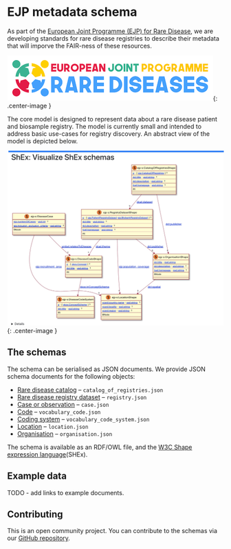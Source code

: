 # EJP metadata schema

As part of the [European Joint Programme (EJP) for Rare Disease](http://www.ejprarediseases.org), we are developing standards for rare disease registries to describe their metadata that will imporve the FAIR-ness of these resources.

![schema](ejp.jpg){: .center-image }


The core model is designed to represent data about a rare disease patient and biosample registry. The model is currently small and intended to address basic use-cases for registry discovery. An abstract view of the model is depicted below.

![schema](shex.jpg){: .center-image }

## The schemas

The schema can be serialised as JSON documents. We provide JSON schema documents  for the following objects:


- [Rare disease catalog](./catalog_of_registries.md) – `catalog_of_registries.json`
- [Rare disease registry dataset](./registry.md) – `registry.json`
- [Case or observation](./case.md) – `case.json`
- [Code](./vocabulary_code.md) – `vocabulary_code.json`
- [Coding system](./vocabulary_code_system.md) – `vocabulary_code_system.json`
- [Location](./location.md) – `location.json`
- [Organisation](./organisation.md) – `organisation.json`

The schema is available as an RDF/OWL file, and the [W3C Shape expression language](metadata_model.shex)(SHEx).

## Example data

TODO - add links to example documents.

## Contributing

This is an open community project. You can contribute to the schemas via our [GitHub repository](http://github.com/ejp-rd-vp/resource-metadata-schema).
